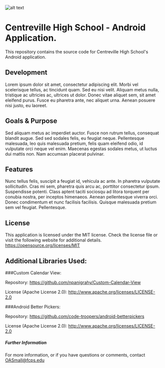 ![alt text](https://i.imgur.com/fFHXXyz.png)

# Centreville High School - Android Application. 
This repository contains the source code for Centreville High School's Android application.

## Development
Lorem ipsum dolor sit amet, consectetur adipiscing elit. Morbi vel scelerisque tellus, ac tincidunt quam. Sed eu nisi velit. Aliquam metus nulla, tristique ac ultricies ac, ultrices ut dolor. Donec vitae aliquet sem, sit amet eleifend purus. Fusce eu pharetra ante, nec aliquet urna. Aenean posuere nisi justo, eu laoreet.

## Goals & Purpose
Sed aliquam metus ac imperdiet auctor. Fusce non rutrum tellus, consequat blandit augue. Sed sed sodales felis, eu feugiat neque. Pellentesque malesuada, leo quis malesuada pretium, felis quam eleifend odio, id vulputate orci neque vel enim. Maecenas egestas sodales metus, ut luctus dui mattis non. Nam accumsan placerat pulvinar.

## Features
Nunc tellus felis, suscipit a feugiat id, vehicula ac ante. In pharetra vulputate sollicitudin. Cras mi sem, pharetra quis arcu ac, porttitor consectetur ipsum. Suspendisse potenti. Class aptent taciti sociosqu ad litora torquent per conubia nostra, per inceptos himenaeos. Aenean pellentesque viverra orci. Donec condimentum et nunc facilisis facilisis. Quisque malesuada pretium sem vel feugiat. Pellentesque.

## License 
This application is licensed under the MIT license. Check the license file or visit the following website for additional details. https://opensource.org/licenses/MIT

## Additional Libraries Used:
###Custom Calendar View:

Repository: https://github.com/npanigrahy/Custom-Calendar-View

License (Apache License 2.0): http://www.apache.org/licenses/LICENSE-2.0

###Android Better Pickers:

Repository: https://github.com/code-troopers/android-betterpickers

License (Apache License 2.0): http://www.apache.org/licenses/LICENSE-2.0


##### Further Information
For more information, or if you have questions or comments, contact OASmall@fcps.edu
